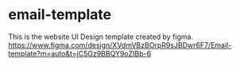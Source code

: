 # email-template
This is the website UI Design template created by figma.
https://www.figma.com/design/XVdmVBzBOrpR9sJBDwr6F7/Email-template?m=auto&t=jC5Gz9BBQY9oZIBb-6
